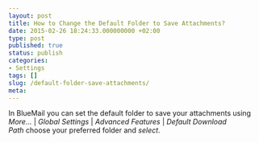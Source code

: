 ```yaml
---
layout: post
title: How to Change the Default Folder to Save Attachments?
date: 2015-02-26 18:24:33.000000000 +02:00
type: post
published: true
status: publish
categories:
- Settings
tags: []
slug: /default-folder-save-attachments/
meta:
---
```


In BlueMail you can set the default folder to save your attachments using *More...* \| *Global Settings* \| *Advanced Features* \| *Default Download Path* choose your preferred folder and *select*.
